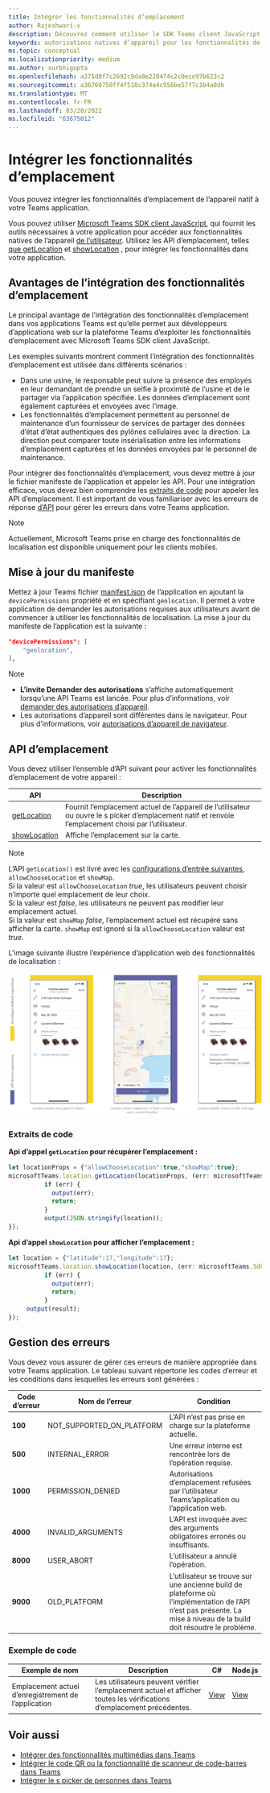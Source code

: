 ```yaml
---
title: Intégrer les fonctionnalités d’emplacement
author: Rajeshwari-v
description: Découvrez comment utiliser le SDK Teams client JavaScript pour tirer parti des fonctionnalités d’emplacement à l’aide d’extraits de code et d’exemples
keywords: autorisations natives d’appareil pour les fonctionnalités de carte d’emplacement
ms.topic: conceptual
ms.localizationpriority: medium
ms.author: surbhigupta
ms.openlocfilehash: a375d8f7c2692c9da8e220474c2c0ece97b623c2
ms.sourcegitcommit: a36760750ff4f510c374a4c956be57f7c1b4a0db
ms.translationtype: MT
ms.contentlocale: fr-FR
ms.lasthandoff: 03/20/2022
ms.locfileid: "63675012"
---
```

# <a name="integrate-location-capabilities"></a>Intégrer les fonctionnalités d’emplacement

Vous pouvez intégrer les fonctionnalités d’emplacement de l’appareil natif à votre Teams application.  

Vous pouvez utiliser [Microsoft Teams SDK client JavaScript](/javascript/api/overview/msteams-client?view=msteams-client-js-latest&preserve-view=true), qui fournit les outils nécessaires à votre application pour accéder aux fonctionnalités natives de l’appareil [de l’utilisateur](native-device-permissions.md). Utilisez les API d’emplacement, telles [que getLocation](/javascript/api/@microsoft/teams-js/microsoftteams.location?view=msteams-client-js-latest#getLocation_LocationProps___error__SdkError__location__Location_____void_&preserve-view=true) et [showLocation](/javascript/api/@microsoft/teams-js/microsoftteams.location?view=msteams-client-js-latest#showLocation_Location___error__SdkError__status__boolean_____void_&preserve-view=true) , pour intégrer les fonctionnalités dans votre application.

## <a name="advantages-of-integrating-location-capabilities"></a>Avantages de l’intégration des fonctionnalités d’emplacement

Le principal avantage de l’intégration des fonctionnalités d’emplacement dans vos applications Teams est qu’elle permet aux développeurs d’applications web sur la plateforme Teams d’exploiter les fonctionnalités d’emplacement avec Microsoft Teams SDK client JavaScript.

Les exemples suivants montrent comment l’intégration des fonctionnalités d’emplacement est utilisée dans différents scénarios :

* Dans une usine, le responsable peut suivre la présence des employés en leur demandant de prendre un selfie à proximité de l’usine et de le partager via l’application spécifiée. Les données d’emplacement sont également capturées et envoyées avec l’image.
* Les fonctionnalités d’emplacement permettent au personnel de maintenance d’un fournisseur de services de partager des données d’état d’état authentiques des pylônes cellulaires avec la direction. La direction peut comparer toute insérialisation entre les informations d’emplacement capturées et les données envoyées par le personnel de maintenance.

Pour intégrer des fonctionnalités d’emplacement, vous devez mettre à jour le fichier manifeste de l’application et appeler les API. Pour une intégration efficace, vous devez bien comprendre les [extraits de code](#code-snippets) pour appeler les API d’emplacement.
Il est important de vous familiariser avec les erreurs de réponse [d’API](#error-handling) pour gérer les erreurs dans votre Teams application.

> [!NOTE]
> Actuellement, Microsoft Teams prise en charge des fonctionnalités de localisation est disponible uniquement pour les clients mobiles.

## <a name="update-manifest"></a>Mise à jour du manifeste

Mettez à jour Teams fichier [manifest.json](../../resources/schema/manifest-schema.md#devicepermissions) de l’application en ajoutant la `devicePermissions` propriété et en spécifiant `geolocation`. Il permet à votre application de demander les autorisations requises aux utilisateurs avant de commencer à utiliser les fonctionnalités de localisation. La mise à jour du manifeste de l’application est la suivante :

``` json
"devicePermissions": [
    "geolocation",
],
```

> [!NOTE]
> * **L’invite Demander des autorisations** s’affiche automatiquement lorsqu’une API Teams est lancée. Pour plus d’informations, voir [demander des autorisations d’appareil](native-device-permissions.md).
> * Les autorisations d’appareil sont différentes dans le navigateur. Pour plus d’informations, voir [autorisations d’appareil de navigateur](browser-device-permissions.md).

## <a name="location-apis"></a>API d’emplacement

Vous devez utiliser l’ensemble d’API suivant pour activer les fonctionnalités d’emplacement de votre appareil :

| API      | Description   |
| --- | --- |
|[getLocation](/javascript/api/@microsoft/teams-js/microsoftteams.location?view=msteams-client-js-latest#getLocation_LocationProps___error__SdkError__location__Location_____void_&preserve-view=true) | Fournit l’emplacement actuel de l’appareil de l’utilisateur ou ouvre le s picker d’emplacement natif et renvoie l’emplacement choisi par l’utilisateur. |
|[showLocation](/javascript/api/@microsoft/teams-js/microsoftteams.location?view=msteams-client-js-latest#showLocation_Location___error__SdkError__status__boolean_____void_&preserve-view=true) | Affiche l’emplacement sur la carte. |

> [!NOTE]
> L’API `getLocation()` est livré avec les [configurations d’entrée suivantes](/javascript/api/@microsoft/teams-js/locationprops?view=msteams-client-js-latest&preserve-view=true), `allowChooseLocation` et `showMap`. <br/> Si la valeur est `allowChooseLocation` *true*, les utilisateurs peuvent choisir n’importe quel emplacement de leur choix.<br/>  Si la valeur est *false*, les utilisateurs ne peuvent pas modifier leur emplacement actuel.<br/> Si la valeur est `showMap` *false*, l’emplacement actuel est récupéré sans afficher la carte. `showMap` est ignoré si la `allowChooseLocation` valeur est *true*.

L’image suivante illustre l’expérience d’application web des fonctionnalités de localisation :

![expérience d’application web pour les fonctionnalités de localisation](../../assets/images/tabs/location-capability.png)

### <a name="code-snippets"></a>Extraits de code

**Api d’appel `getLocation` pour récupérer l’emplacement :**

```javascript
let locationProps = {"allowChooseLocation":true,"showMap":true};
microsoftTeams.location.getLocation(locationProps, (err: microsoftTeams.SdkError, location: microsoftTeams.location.Location) => {
          if (err) {
            output(err);
            return;
          }
          output(JSON.stringify(location));
});
```

**Api d’appel `showLocation` pour afficher l’emplacement :**

```javascript
let location = {"latitude":17,"longitude":17};
microsoftTeams.location.showLocation(location, (err: microsoftTeams.SdkError, result: boolean) => {
          if (err) {
            output(err);
            return;
          }
     output(result);
});
```

## <a name="error-handling"></a>Gestion des erreurs

Vous devez vous assurer de gérer ces erreurs de manière appropriée dans votre Teams application. Le tableau suivant répertorie les codes d’erreur et les conditions dans lesquelles les erreurs sont générées :

|Code d’erreur |  Nom de l’erreur     | Condition|
| --------- | --------------- | -------- |
| **100** | NOT_SUPPORTED_ON_PLATFORM | L’API n’est pas prise en charge sur la plateforme actuelle.|
| **500** | INTERNAL_ERROR | Une erreur interne est rencontrée lors de l’opération requise.|
| **1000** | PERMISSION_DENIED |Autorisations d’emplacement refusées par l’utilisateur Teams’application ou l’application web.|
| **4000** | INVALID_ARGUMENTS | L’API est invoquée avec des arguments obligatoires erronés ou insuffisants.|
| **8000** | USER_ABORT |L’utilisateur a annulé l’opération.|
| **9000** | OLD_PLATFORM | L’utilisateur se trouve sur une ancienne build de plateforme où l’implémentation de l’API n’est pas présente. La mise à niveau de la build doit résoudre le problème.|

### <a name="code-sample"></a>Exemple de code

|Exemple de nom | Description | C# | Node.js |
|----------------|-----------------|--------------|--------------|
| Emplacement actuel d’enregistrement de l’application | Les utilisateurs peuvent vérifier l’emplacement actuel et afficher toutes les vérifications d’emplacement précédentes.| [View](https://github.com/OfficeDev/Microsoft-Teams-Samples/tree/main/samples/app-checkin-location/csharp) | [View](https://github.com/OfficeDev/Microsoft-Teams-Samples/tree/main/samples/app-checkin-location/nodejs) |

## <a name="see-also"></a>Voir aussi

* [Intégrer des fonctionnalités multimédias dans Teams](mobile-camera-image-permissions.md)
* [Intégrer le code QR ou la fonctionnalité de scanneur de code-barres dans Teams](qr-barcode-scanner-capability.md)
* [Intégrer le s picker de personnes dans Teams](people-picker-capability.md)
